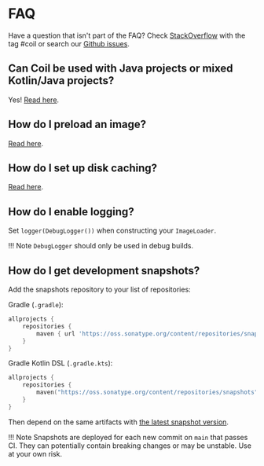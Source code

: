 # FAQ

Have a question that isn't part of the FAQ? Check [StackOverflow](https://stackoverflow.com/questions/tagged/coil) with the tag #coil or search our [Github issues](https://github.com/coil-kt/coil/issues).

## Can Coil be used with Java projects or mixed Kotlin/Java projects?

Yes! [Read here](java_compatibility.md).

## How do I preload an image?

[Read here](getting_started.md#preloading).

## How do I set up disk caching?

[Read here](image_loaders.md#caching).

## How do I enable logging?

Set `logger(DebugLogger())` when constructing your `ImageLoader`.

!!! Note
    `DebugLogger` should only be used in debug builds.

## How do I get development snapshots?

Add the snapshots repository to your list of repositories:

Gradle (`.gradle`):

```groovy
allprojects {
    repositories {
        maven { url 'https://oss.sonatype.org/content/repositories/snapshots/' }
    }
}
```

Gradle Kotlin DSL (`.gradle.kts`):

```kotlin
allprojects {
    repositories {
        maven("https://oss.sonatype.org/content/repositories/snapshots")
    }
}
```

Then depend on the same artifacts with [the latest snapshot version](https://github.com/coil-kt/coil/blob/main/gradle.properties#L19).

!!! Note
    Snapshots are deployed for each new commit on `main` that passes CI. They can potentially contain breaking changes or may be unstable. Use at your own risk.
